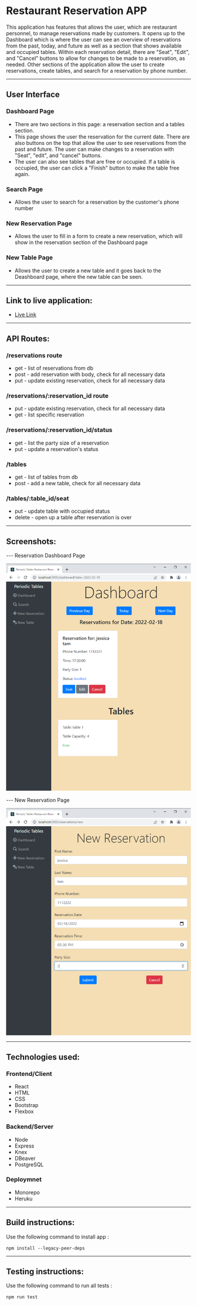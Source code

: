 # Restaurant Reservation APP

This application has features that allows the user, which are restaurant personnel, to manage reservations made by customers. It opens up to the Dashboard which is where the user can see an overview of reservations from the past, today, and future as well as a section that shows available and occupied tables. Within each reservation detail, there are "Seat", "Edit", and "Cancel" buttons to allow for changes to be made to a reservation, as needed. Other sections of the application allow the user to create reservations, create tables, and search for a reservation by phone number.

---
## User Interface
### Dashboard Page
- There are two sections in this page: a reservation section and a tables section.
- This page shows the user the reservation for the current date. There are also buttons on the top that allow the user to see reservations from the past and future. The user can make changes to a reservation with "Seat", "edit", and "cancel" buttons.
- The user can also see tables that are free or occupied. If a table is occupied, the user can click a "Finish" button to make the table free again.

### Search Page
- Allows the user to search for a reservation by the customer's phone number

### New Reservation Page
- Allows the user to fill in a form to create a new reservation, which will show in the reservation section of the Dashboard page
### New Table Page
- Allows the user to create a new table and it goes back to the Deashboard page, where the new table can be seen.

---
## Link to live application: 
- [Live Link](https://resres-app-client.herokuapp.com)

---
## API Routes:
### /reservations route
- get - list of reservations from db
- post - add reservation with body, check for all necessary data
- put - update existing reservation, check for all necessary data
 
### /reservations/:reservation_id route
- put - update existing reservation, check for all necessary data
- get - list specific reservation

### /reservations/:reservation_id/status
- get - list the party size of a reservation
- put - update a reservation's status

### /tables
- get - list of tables from db
- post - add a new table, check for all necessary data

### /tables/:table_id/seat
- put - update table with occupied status
- delete - open up a table after reservation is over

---
## Screenshots:

--- Reservation Dashboard Page

![page1](/front-end/readme-image/reservation-dashboard-page.png)

--- New Reservation Page

![page2](/front-end/readme-image/new-reservation-page.png)

---
## Technologies used:

### Frontend/Client
- React
- HTML
- CSS
- Bootstrap
- Flexbox

### Backend/Server
- Node
- Express
- Knex
- DBeaver
- PostgreSQL 

### Deploymnet 
- Monorepo
- Heruku

---
## Build instructions:
Use the following command to install app : 
```
npm install --legacy-peer-deps
```

---
## Testing instructions:
Use the following command to run all tests :
```
npm run test
```


